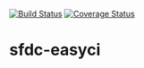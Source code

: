 [![Build Status](https://travis-ci.org/micheletriaca/sfdc-easyci.svg?branch=master)](https://travis-ci.org/micheletriaca/sfdc-easyci)
[![Coverage Status](https://coveralls.io/repos/github/micheletriaca/sfdc-easyci/badge.svg?branch=master)](https://coveralls.io/github/micheletriaca/sfdc-easyci?branch=master)

# sfdc-easyci